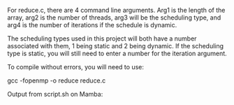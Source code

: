 For reduce.c, there are 4 command line arguments. Arg1 is the length of the array, arg2 is the number of threads, arg3 will be the scheduling type,
and arg4 is the number of iterations if the schedule is dynamic.

The scheduling types used in this project will both have a number associated with them, 1 being static and 2 being dynamic. If the scheduling type is static,
you will still need to enter a number for the iteration argument.

To compile without errors, you will need to use:

gcc -fopenmp -o reduce reduce.c

Output from script.sh on Mamba:

